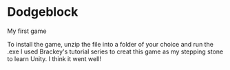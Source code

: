 # Dodgeblock
My first game

To install the game, unzip the file into a folder of your choice and run the .exe
I used Brackey's tutorial series to creat this game as my stepping stone to learn Unity. I think it went well!
